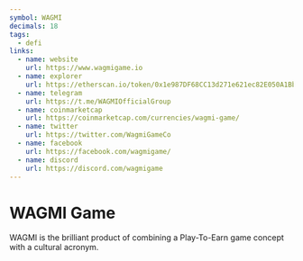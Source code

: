 ```yaml
---
symbol: WAGMI
decimals: 18
tags:
  - defi
links:
  - name: website
    url: https://www.wagmigame.io
  - name: explorer
    url: https://etherscan.io/token/0x1e987DF68CC13d271e621ec82E050A1BbD62c180
  - name: telegram
    url: https://t.me/WAGMIOfficialGroup
  - name: coinmarketcap
    url: https://coinmarketcap.com/currencies/wagmi-game/
  - name: twitter
    url: https://twitter.com/WagmiGameCo
  - name: facebook
    url: https://facebook.com/wagmigame/
  - name: discord
    url: https://discord.com/wagmigame
---
```


# WAGMI Game

WAGMI is the brilliant product of combining a Play-To-Earn game concept with a cultural acronym.
